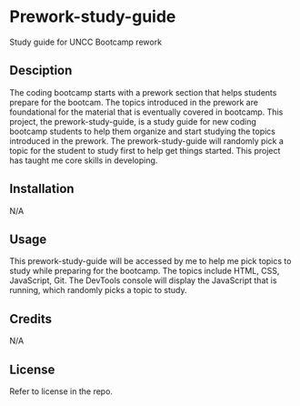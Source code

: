 # Prework-study-guide
Study guide for UNCC Bootcamp rework
## Desciption

The coding bootcamp starts with a prework section that helps students prepare for the bootcam. The topics introduced in the prework are foundational for the material that is eventually covered in bootcamp. This project, the prework-study-guide, is a study guide for new coding bootcamp students to help them organize and start studying the topics introduced in the prework. The prework-study-guide will randomly pick a topic for the student to study first to help get things started. This project has taught me core skills in developing.

## Installation

N/A

## Usage

This prework-study-guide will be accessed by me to help me pick topics to study while preparing for the bootcamp. The topics include HTML, CSS, JavaScript, Git. The DevTools console will display the JavaScript that is running, which randomly picks a topic to study.

## Credits

N/A

## License

Refer to license in the repo.